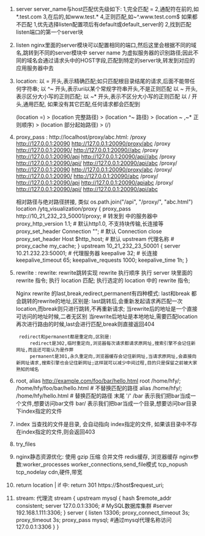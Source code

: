 1. server
    server_name与host匹配优先级如下:
    1,完全匹配 =
    2,通配符在前的,如*.test.com
    3,在后的,如www.test.*
    4,正则匹配,如~^\.www\.test\.com$
    如果都不匹配
        1,优先选择listen配置项后有default或default_server的
        2,找到匹配listen端口的第一个server块
2. listen
    nginx里面的server模块可以配置相同的端口,然后这里会根据不同的域名,跳转到不同的server模块中
    server name 为虚拟服务器的识别路径;因此不同的域名会通过请求头中的HOST字段,匹配到特定的server块,转发到对应的应用服务器中去

3. location:
    以 = 开头,表示精确匹配;如只匹配根目录结尾的请求,后面不能带任何字符串;
    以 ^~ 开头,表示uri以某个常规字符串开头,不是正则匹配
    以 ~ 开头,表示区分大小写的正则匹配;
    以 ~* 开头,表示不区分大小写的正则匹配
    以 / 开头,通用匹配, 如果没有其它匹配,任何请求都会匹配到

    (location =) > (location 完整路径) > (location ^~ 路径) > (location ~ ,~* 正则顺序) > (location 部分起始路径) > (/)

4. proxy_pass :
     http://localhost/proxy/abc.html:
        /proxy 	http://127.0.0.1:20090 		http://127.0.0.1:20090/proxy/abc
        /proxy 	http://127.0.0.1:20090/ 	http://127.0.0.1:20090//abc
        /proxy 	http://127.0.0.1:20090/api 	http://127.0.0.1:20090/api//abc
        /proxy 	http://127.0.0.1:20090/api/ http://127.0.0.1:20090/api/abc
        /proxy/ http://127.0.0.1:20090 		http://127.0.0.1:20090/proxy/abc
        /proxy/ http://127.0.0.1:20090/ 	http://127.0.0.1:20090/abc
        /proxy/ http://127.0.0.1:20090/api 	http://127.0.0.1:20090/apiabc
        /proxy/ http://127.0.0.1:20090/api/ http://127.0.0.1:20090/api/abc

     相对路径与绝对路径拼接, 类似 os.path.join("/api", "/proxy/", "abc.html")
     location /ytq_visualization/proxy {
        proxy_pass http://10_21_232_23_50001/proxy;	# 转发到 中的服务器中
        proxy_http_version 1.1;           # 默认http1.0, 不支持块传输,长连接等
        proxy_set_header Connection "";   # 默认 Connection close
        proxy_set_header Host $http_host; # 默认 upstream 代理名称
        # proxy_cache my_cache;
      }
     upstream 10_21_232_23_50001 {
        server  10.21.232.23:50001;     # 代理服务器
        keepalive	32;                   # 长连接
        keepalive_timeout  65;
        keepalive_requests 1000;
        keepalive_time 1h;
      }

5. rewrite :
    rewrite: rewrite跳转实现
    rewrite 执行顺序
    执行 server 块里面的 rewrite 指令;
    执行 location 匹配;
    执行选定的 location 中的 rewrite 指令;

    Nginx rewrite 的last,break,redirect,permanent有四种模式:
        last和break 都会跳转的rewrite的地址,区别是:
        last跳转后,会重新发起请求再匹配一次location,而break则只进行跳转,不再重新请求;
        当rewrite后的地址是一个直接可访问的地址时候,二者无区别
        当rewrite后地址是本地地址,需要匹配location再次进行路由的时候,last会进行匹配,break则直接返回404

        redirect和permanent都是重定向,区别是:
            redirect是302,临时重定向,浏览器每次请求都请求原网址,搜索引擎不会记住新网址,而且还可能认为是作弊
            permanent是301,永久重定向,浏览器缓存会记住新网址,当请求原网址,会直接向新网址请求,搜索引擎也会记住新网址;这样就可以减少中间过程,目的只是保留之前被大家熟知的域名

6. root, alias
    http://example.com/foo/bar/hello.html
        root 	/home/hfy/;		/home/hfy/foo/bar/hello.html # 不替换匹配的路径
        alias	/home/hfy/;		/home/hfy/hello.html # 替换匹配的路径
    末尾 '/'
    /bar 表示我们把bar当成一个文件,想要访问bar文件
    bar/ 表示我们把bar当成一个目录,想要访问bar目录下index指定的文件

7. index
    当查找的文件是目录, 会自动指向 index指定的文件, 如果该目录中不存在index指定的文件,则会返回403
8. try_files

9. nginx静态资源优化:
   使用 gzip 压缩
   合并文件
   redis缓存, 浏览器缓存
   nginx参数:worker_processes worker_connections,send_file模式 tcp_nopush tcp_nodelay
   cdn,硬件,带宽
10. return
     location | if 中: return 301 https://$host\$request_uri;
11. stream: 代理流
    stream {
       upstream mysql {
           hash $remote_addr consistent;
           server 127.0.0.1:3306; # MySQL数据库集群 #server 192.168.1.111:3306;
       }
       server {
           listen 13306;
           proxy_connect_timeout 3s;
           proxy_timeout 3s;
           proxy_pass mysql; #通过mysql代理名称访问127.0.0.1:3306
       }
    }
